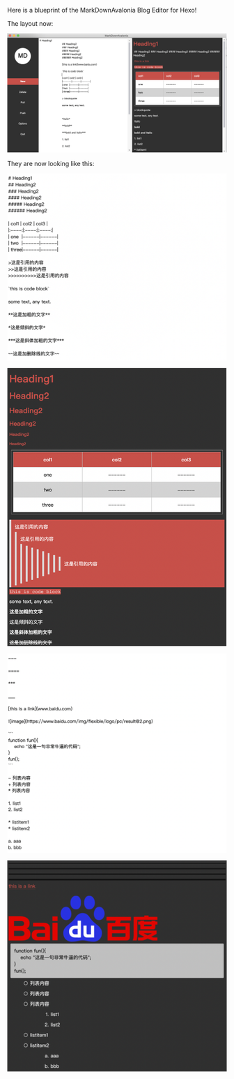 Here is a blueprint of the MarkDownAvalonia Blog Editor for Hexo!

The layout now:

![blueprint](https://github.com/dayAndnight2018/MarkDownAvalonia/blob/master/infoflow%202020-12-06%2014-38-49.png?raw=true)

They are now looking like this:

![blueprint](https://github.com/dayAndnight2018/MarkDownAvalonia/blob/master/infoflow%202020-12-06%2015-55-53.png?raw=true)

![blueprint](https://github.com/dayAndnight2018/MarkDownAvalonia/blob/master/infoflow%202020-12-06%2015-56-24.png?raw=true)

![blueprint](https://github.com/dayAndnight2018/MarkDownAvalonia/blob/master/infoflow%202020-12-06%2015-56-50.png?raw=true)

![blueprint](https://github.com/dayAndnight2018/MarkDownAvalonia/blob/master/infoflow%202020-12-06%2015-57-27.png?raw=true)
